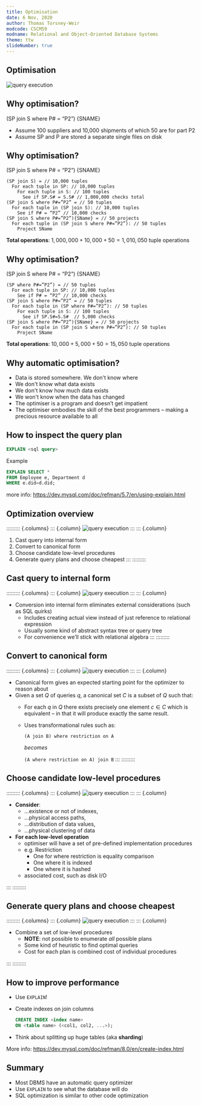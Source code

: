 ```yaml
---
title: Optimisation
date: 6 Nov, 2020
author: Thomas Torsney-Weir
modcode: CSCM59
modname: Relational and Object-Oriented Database Systems
theme: ttw
slideNumber: true
---
```


## Optimisation

![query execution](images/optimizer_overview.svg)

## Why optimisation?

(SP join S where P# = “P2”) {SNAME}

* Assume 100 suppliers and 10,000 shipments of which 50 are for part P2
* Assume SP and P are stored a separate single files on disk

## Why optimisation?

(SP join S where P# = “P2”) {SNAME}

```
(SP join S) = // 10,000 tuples
  For each tuple in SP: // 10,000 tuples
    For each tuple in S: // 100 tuples
      See if SP.S# = S.S# // 1,000,000 checks total
(SP join S where P#=”P2” = // 50 tuples
  For each tuple in (SP join S): // 10,000 tuples
    See if P# = “P2” // 10,000 checks
(SP join S where P#=”P2”){SName} = // 50 projects
  For each tuple in (SP join S where P#=”P2”): // 50 tuples
    Project SName
```

**Total operations**: $1,000,000 + 10,000 + 50 = 1,010,050$ tuple operations

## Why optimisation?

(SP join S where P# = “P2”) {SNAME}

```
(SP where P#=”P2”) = // 50 tuples
  For each tuple in SP: // 10,000 tuples
    See if P# = “P2” // 10,000 checks
(SP join S where P#=”P2” = // 50 tuples
  For each tuple in (SP where P#=”P2”): // 50 tuples
    For each tuple in S: // 100 tuples
      See if SP.S#=S.S#  // 5,000 checks
(SP join S where P#=”P2”){SName} = // 50 projects
  For each tuple in (SP join S where P#=”P2”): // 50 tuples
    Project SName
```

**Total operations**: $10,000 + 5,000 + 50 = 15,050$ tuple operations

## Why automatic optimisation?

* Data is stored somewhere. We don't know where
* We don't know what data exists
* We don't know how much data exists
* We won't know when the data has changed
* The optimiser is a program and doesn’t get impatient
* The optimiser embodies the skill of the best programmers – making a 
  precious resource available to all

## How to inspect the query plan

```sql
EXPLAIN <sql query>
```

Example

```sql
EXPLAIN SELECT *
FROM Employee e, Department d
WHERE e.did=d.did;
```

more info: <https://dev.mysql.com/doc/refman/5.7/en/using-explain.html>

## Optimization overview

::::::::: {.columns}
::: {.column}
![query execution](images/optimizer_overview.svg)
:::
::: {.column}
1. Cast query into internal form
2. Convert to canonical form
3. Choose candidate low-level procedures
4. Generate query plans and choose cheapest
:::
:::::::::

## Cast query to internal form

::::::::: {.columns}
::: {.column}
![query execution](images/optimizer_overview.svg)
:::
::: {.column}
* Conversion into internal form eliminates external considerations 
  (such as SQL quirks)
    * Includes creating actual view instead of just reference to relational 
      expression
    * Usually some kind of abstract syntax tree or query tree
    * For convenience we’ll stick with relational algebra
:::
:::::::::

## Convert to canonical form

::::::::: {.columns}
::: {.column}
![query execution](images/optimizer_overview.svg)
:::
::: {.column}
* Canonical form gives an expected starting point for the optimizer to reason about
* Given a set $Q$ of queries $q$, a canonical set $C$ is a subset of $Q$ such that:
    * For each $q$ in $Q$ there exists precisely one element $c \in C$ which 
      is equivalent – in that it will produce exactly the same result.
    * Uses transformational rules such as: 

      `(A join B) where restriction on A`

      *becomes*

      `(A where restriction on A) join B`
:::
:::::::::

## Choose candidate low-level procedures

::::::::: {.columns}
::: {.column}
![query execution](images/optimizer_overview.svg)
:::
::: {.column}

* **Consider**:
    - …existence or not of indexes,
    - …physical access paths,
    - …distribution of data values,
    - …physical clustering of data
* **For each low-level operation** 
    * optimiser will have a set of pre-defined implementation procedures
    * e.g. Restriction
	    - One for where restriction is equality comparison
	    - One where it is indexed
	    - One where it is hashed
    * associated cost, such as disk I/O

:::
:::::::::

## Generate query plans and choose cheapest

::::::::: {.columns}
::: {.column}
![query execution](images/optimizer_overview.svg)
:::
::: {.column}

* Combine a set of low-level procedures
    * **NOTE**: not possible to enumerate *all* possible plans
    * Some kind of heuristic to find optimal queries
    * Cost for each plan is combined cost of individual procedures

:::
:::::::::

## How to improve performance

* Use `EXPLAIN`!
* Create indexes on join columns

    ```sql
    CREATE INDEX <index name> 
    ON <table name> (<col1, col2, ...>);
    ```

* Think about splitting up huge tables (aka **sharding**)

More info: <https://dev.mysql.com/doc/refman/8.0/en/create-index.html>

## Summary

* Most DBMS have an automatic query optimizer
* Use `EXPLAIN` to see what the database will do
* SQL optimization is similar to other code optimization

